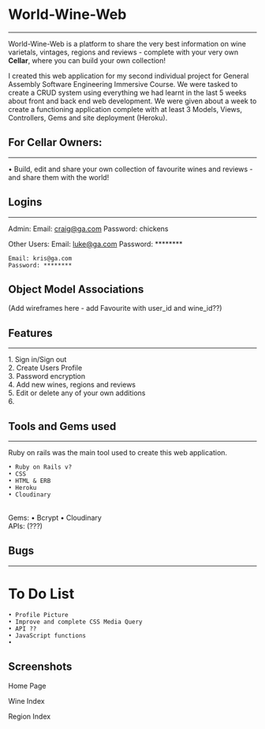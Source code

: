
<h1> World-Wine-Web </h1>
<hr>
World-Wine-Web is a platform to share the very best information on wine varietals, vintages, regions and reviews - complete with your very own <strong>Cellar</strong>, where you can build your own collection!

I created this web application for my second individual project for General Assembly Software Engineering Immersive Course. We were tasked to create a CRUD system using everything we had learnt in the last 5 weeks about front and back end web development. We were given about a week to create a functioning application complete with at least 3 Models, Views, Controllers, Gems and site deployment (Heroku).

## For Cellar Owners:
<hr>
• Build, edit and share your own collection of favourite wines and reviews - and share them with the world!

## Logins
<hr>

Admin:
    Email: craig@ga.com
    Password: chickens

Other Users:
    Email: luke@ga.com
    Password: ********

    Email: kris@ga.com
    Password: ********

## Object Model Associations

(Add wireframes here - add Favourite with user_id and wine_id??)

## Features
<hr>
1. Sign in/Sign out
<br>
2. Create Users Profile
<br>
3. Password encryption
<br>
4. Add new wines, regions and reviews
<br>
5. Edit or delete any of your own additions
<br>
6. 


## Tools and Gems used
<hr>
Ruby on rails was the main tool used to create this web application. <br>

    • Ruby on Rails v?
    • CSS
    • HTML & ERB
    • Heroku
    • Cloudinary
<br>
Gems:
    • Bcrypt
    • Cloudinary
<br>
APIs: (???)

## Bugs
<hr>

# To Do List

    • Profile Picture
    • Improve and complete CSS Media Query
    • API ??
    • JavaScript functions
    •

## Screenshots

Home Page
<br>

Wine Index
<br>

Region Index
<br>












